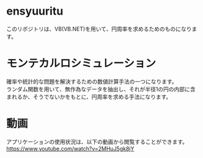 # ensyuuritu
このリポジトリは、VB(VB.NET)を用いて、円周率を求めるためのものになります。

# モンテカルロシミュレーション
確率や統計的な問題を解決するための数値計算手法の一つになります。<br>
ランダム関数を用いて、無作為なデータを抽出し、それが半径1の円の内部に含まれるか、そうでないかをもとに、円周率を求める手法になります。

# 動画
アプリケーションの使用状況は、以下の動画から閲覧することができます。<br>
https://www.youtube.com/watch?v=2MHuJ5gk8jY
